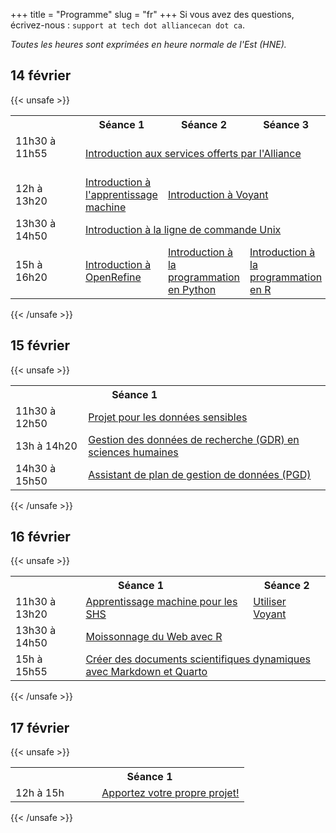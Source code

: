 +++
title = "Programme"
slug = "fr"
+++
Si vous avez des questions, écrivez-nous : `support at tech dot alliancecan dot ca`.

*Toutes les heures sont exprimées en heure normale de l'Est (HNE).*

## 14 février

{{< unsafe >}}
  <table>
    <tr>
      <th></th>
      <th>Séance 1</th>
      <th>Séance 2</th>
      <th>Séance 3</th>
    </tr>
    <tr>
      <td>11h30 à 11h55 &emsp;&emsp;&emsp;&emsp;&emsp;&emsp;</td>
      <td colspan="3"><a href="../introfr">Introduction aux services offerts par l'Alliance</a></td>
    </tr>
    <tr>
      <td>12h à 13h20</td>
      <td><a href="../mlintrofr">Introduction à l'apprentissage machine</a></td>
      <td colspan="2"><a href="../voyantfr">Introduction à Voyant</a></td>
    </tr>
    <tr>
      <td>13h30 à 14h50</td>
      <td colspan="3"><a href="../unixfr">Introduction à la ligne de commande Unix</a></td>
    </tr>
    <tr>
      <td>15h à 16h20</td>
      <td><a href="../openrefinefr">Introduction à OpenRefine</a></td>
      <td><a href="../pythonfr">Introduction à la programmation en Python</a></td>
      <td><a href="../rfr">Introduction à la programmation en R</a></td>
    </tr>
  </table>
{{< /unsafe >}}

## 15 février

{{< unsafe >}}
  <table>
    <tr>
      <th></th>
      <th><div style="float:left;width:40%;">Séance 1</div></th>
    </tr>
    <tr>
      <td>11h30 à 12h50</td>
      <td colspan="3"><a href="../sensitivefr">Projet pour les données sensibles</a></td>
    </tr>
    <tr>
      <td>13h à 14h20</td>
      <td colspan="3"><a href="../rdmfr">Gestion des données de recherche (GDR) en sciences humaines</a></td>
    </tr>
    <tr>
      <td>14h30 à 15h50</td>
      <td colspan="3"><a href="../dmpfr">Assistant de plan de gestion de données (PGD)</a></td>
    </tr>
  </table>
{{< /unsafe >}}

## 16 février

{{< unsafe >}}
  <table>
    <tr>
      <th></th>
      <th><div style="float:left;width:70%;">Séance 1</div></th>
      <th>Séance 2</th>
    </tr>
    <tr>
      <td>11h30 à 13h20 &emsp;</td>
      <td><a href="../mlhssfr">Apprentissage machine pour les SHS</a></td>
      <td colspan="2"><a href="../usingvoyantfr">Utiliser Voyant</a></td>
    </tr>
    <tr>
      <td>13h30 à 14h50</td>
      <td colspan="3"><a href="../webscrapingfr">Moissonnage du Web avec R</a></td>
    </tr>
    <tr>
      <td>15h à 15h55</td>
      <td colspan="3"><a href="../quartofr">Créer des documents scientifiques dynamiques avec Markdown et Quarto</a></td>
    </tr>
  </table>
{{< /unsafe >}}

## 17 février

{{< unsafe >}}
  <table>
    <tr>
      <th></th>
      <th><div style="float:left;width:70%;">Séance 1</div></th>
    </tr>
    <tr>
      <td>12h à 15h &emsp;&emsp;&ensp;</td>
      <td colspan="3"><a href="../projectfr">Apportez votre propre projet!</a></td>
    </tr>
  </table>
{{< /unsafe >}}

